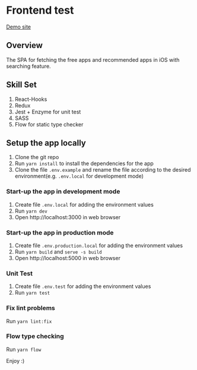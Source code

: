 # Frontend test
[Demo site](https://frontend-test-southparkstan123.herokuapp.com/)

## Overview
The SPA for fetching the free apps and recommended apps in iOS with searching feature.

## Skill Set

1. React-Hooks
2. Redux
3. Jest + Enzyme for unit test
4. SASS
5. Flow for static type checker

## Setup the app locally

1. Clone the git repo
2. Run `yarn install` to install the dependencies for the app
3. Clone the file `.env.example` and rename the file according to the desired environment(e.g. `.env.local` for development mode)

### Start-up the app in development mode

1. Create file `.env.local` for adding the environment values
2. Run `yarn dev`
3. Open http://localhost:3000 in web browser

### Start-up the app in production mode

1. Create file `.env.production.local` for adding the environment values
2. Run `yarn build` and `serve -s build`
3. Open http://localhost:5000 in web browser

### Unit Test

1. Create file `.env.test` for adding the environment values
2. Run `yarn test`

### Fix lint problems

Run `yarn lint:fix` 

### Flow type checking

Run `yarn flow`

Enjoy :)